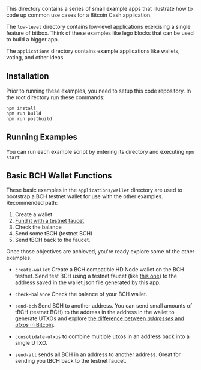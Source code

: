 This directory contains a series of small example apps that illustrate how to
code up common use cases for a Bitcoin Cash application.

The `low-level` directory
contains low-level applications exercising a single feature of bitbox. Think of
these examples like lego blocks that can be used to build a bigger app.

The `applications` directory contains example applications like wallets, voting,
and other ideas.

## Installation
Prior to running these examples, you need to setup this code repository. In the
root directory run these commands:
```
npm install
npm run build
npm run postbuild
```

## Running Examples
You can run each example script by entering its directory and executing `npm start`

## Basic BCH Wallet Functions
These basic examples in the `applications/wallet` directory are used to bootstrap
a BCH testnet wallet for use with the other examples. Recommended path:

1. Create a wallet
2. [Fund it with a testnet faucet](https://developer.bitcoin.com/faucets/bch)
3. Check the balance
4. Send some tBCH (testnet BCH)
5. Send tBCH back to the faucet.

Once those objectives are achieved, you're ready explore some of the other examples.

* `create-wallet` Create a BCH compatible HD Node wallet on the BCH testnet.
Send test BCH using a testnet faucet (like
[this one](https://developer.bitcoin.com/faucets)) to the address saved in the
wallet.json file generated by this app.

* `check-balance` Check the balance of your BCH wallet.

* `send-bch` Send BCH to another address. You can send small amounts of tBCH
(testnet BCH) to the address in the address in the wallet to generate
UTXOs and explore
[the difference between *addresses* and *utxos* in Bitcoin](https://developer.bitcoin.com/mastering-bitcoin-cash/4-transactions/#transaction-outputs).

* `consolidate-utxos` to combine multiple utxos in an address back into a single
UTXO.

* `send-all` sends all BCH in an address to another address. Great for sending
you tBCH back to the testnet faucet.
